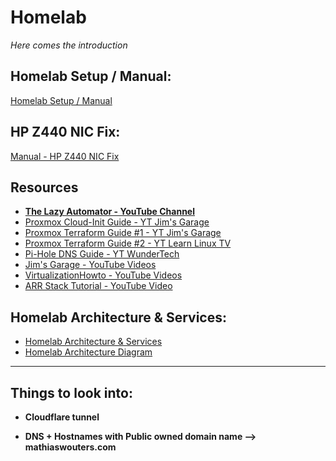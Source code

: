 # Homelab

*Here comes the introduction*

## Homelab Setup / Manual:

[Homelab Setup / Manual](/docs/setup-manual.md)

## HP Z440 NIC Fix:

[Manual - HP Z440 NIC Fix](/docs/hp_z440-NIC-fix.md)

## Resources
- **[The Lazy Automator - YouTube Channel](https://www.youtube.com/@Tech-TheLazyAutomator/videos)**
- [Proxmox Cloud-Init Guide - YT Jim's Garage](https://www.youtube.com/watch?v=Kv6-_--y5CM)
- [Proxmox Terraform Guide #1 - YT Jim's Garage](https://www.youtube.com/watch?v=ZGWn6xREdDE)
- [Proxmox Terraform Guide #2 - YT Learn Linux TV](https://www.youtube.com/watch?v=1kFBk0ePtxo)
- [Pi-Hole DNS Guide - YT WunderTech](https://www.youtube.com/watch?v=6sznCZ7ttbI)
- [Jim's Garage - YouTube Videos](https://www.youtube.com/@Jims-Garage/videos)
- [VirtualizationHowto - YouTube Videos](https://www.youtube.com/@VirtualizationHowto/videos)
- [ARR Stack Tutorial - YouTube Video](https://www.youtube.com/watch?v=GPouykKLqbE)

## Homelab Architecture & Services:

- [Homelab Architecture & Services](/docs/homelab_architecture_services.md)
- [Homelab Architecture Diagram](/docs/homelab_architecture.drawio)


---

## Things to look into:

- **Cloudflare tunnel**

- **DNS + Hostnames with Public owned domain name --> mathiaswouters.com**
